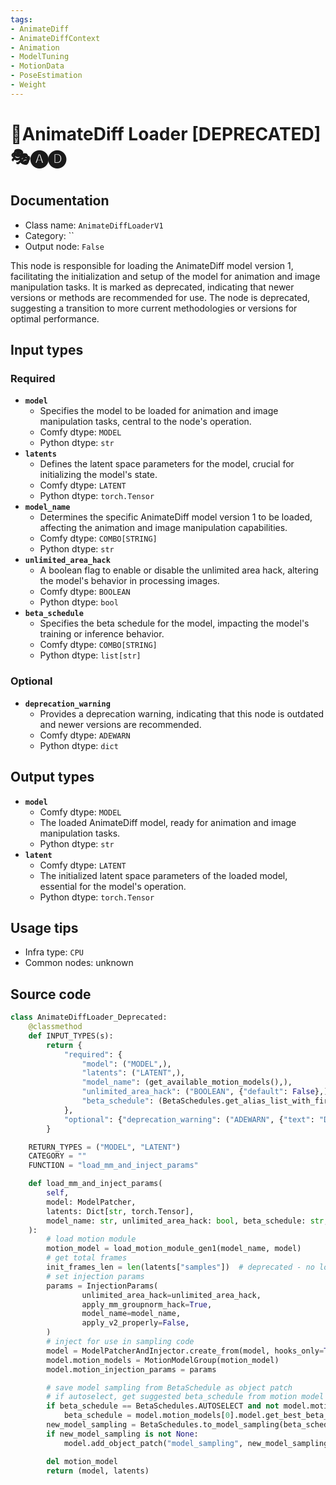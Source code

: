 ```yaml
---
tags:
- AnimateDiff
- AnimateDiffContext
- Animation
- ModelTuning
- MotionData
- PoseEstimation
- Weight
---
```


# 🚫AnimateDiff Loader [DEPRECATED] 🎭🅐🅓
## Documentation
- Class name: `AnimateDiffLoaderV1`
- Category: ``
- Output node: `False`

This node is responsible for loading the AnimateDiff model version 1, facilitating the initialization and setup of the model for animation and image manipulation tasks. It is marked as deprecated, indicating that newer versions or methods are recommended for use. The node is deprecated, suggesting a transition to more current methodologies or versions for optimal performance.
## Input types
### Required
- **`model`**
    - Specifies the model to be loaded for animation and image manipulation tasks, central to the node's operation.
    - Comfy dtype: `MODEL`
    - Python dtype: `str`
- **`latents`**
    - Defines the latent space parameters for the model, crucial for initializing the model's state.
    - Comfy dtype: `LATENT`
    - Python dtype: `torch.Tensor`
- **`model_name`**
    - Determines the specific AnimateDiff model version 1 to be loaded, affecting the animation and image manipulation capabilities.
    - Comfy dtype: `COMBO[STRING]`
    - Python dtype: `str`
- **`unlimited_area_hack`**
    - A boolean flag to enable or disable the unlimited area hack, altering the model's behavior in processing images.
    - Comfy dtype: `BOOLEAN`
    - Python dtype: `bool`
- **`beta_schedule`**
    - Specifies the beta schedule for the model, impacting the model's training or inference behavior.
    - Comfy dtype: `COMBO[STRING]`
    - Python dtype: `list[str]`
### Optional
- **`deprecation_warning`**
    - Provides a deprecation warning, indicating that this node is outdated and newer versions are recommended.
    - Comfy dtype: `ADEWARN`
    - Python dtype: `dict`
## Output types
- **`model`**
    - Comfy dtype: `MODEL`
    - The loaded AnimateDiff model, ready for animation and image manipulation tasks.
    - Python dtype: `str`
- **`latent`**
    - Comfy dtype: `LATENT`
    - The initialized latent space parameters of the loaded model, essential for the model's operation.
    - Python dtype: `torch.Tensor`
## Usage tips
- Infra type: `CPU`
- Common nodes: unknown


## Source code
```python
class AnimateDiffLoader_Deprecated:
    @classmethod
    def INPUT_TYPES(s):
        return {
            "required": {
                "model": ("MODEL",),
                "latents": ("LATENT",),
                "model_name": (get_available_motion_models(),),
                "unlimited_area_hack": ("BOOLEAN", {"default": False},),
                "beta_schedule": (BetaSchedules.get_alias_list_with_first_element(BetaSchedules.SQRT_LINEAR),),
            },
            "optional": {"deprecation_warning": ("ADEWARN", {"text": "Deprecated"})},
        }

    RETURN_TYPES = ("MODEL", "LATENT")
    CATEGORY = ""
    FUNCTION = "load_mm_and_inject_params"

    def load_mm_and_inject_params(
        self,
        model: ModelPatcher,
        latents: Dict[str, torch.Tensor],
        model_name: str, unlimited_area_hack: bool, beta_schedule: str,
    ):
        # load motion module
        motion_model = load_motion_module_gen1(model_name, model)
        # get total frames
        init_frames_len = len(latents["samples"])  # deprecated - no longer used for anything lol
        # set injection params
        params = InjectionParams(
                unlimited_area_hack=unlimited_area_hack,
                apply_mm_groupnorm_hack=True,
                model_name=model_name,
                apply_v2_properly=False,
        )
        # inject for use in sampling code
        model = ModelPatcherAndInjector.create_from(model, hooks_only=True)
        model.motion_models = MotionModelGroup(motion_model)
        model.motion_injection_params = params

        # save model sampling from BetaSchedule as object patch
        # if autoselect, get suggested beta_schedule from motion model
        if beta_schedule == BetaSchedules.AUTOSELECT and not model.motion_models.is_empty():
            beta_schedule = model.motion_models[0].model.get_best_beta_schedule(log=True)
        new_model_sampling = BetaSchedules.to_model_sampling(beta_schedule, model)
        if new_model_sampling is not None:
            model.add_object_patch("model_sampling", new_model_sampling)

        del motion_model
        return (model, latents)

```
